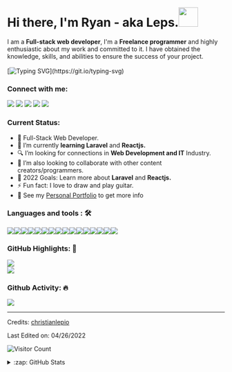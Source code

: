 <h1>Hi there, I'm Ryan - aka Leps.<img src="https://emojis.slackmojis.com/emojis/images/1531849430/4246/blob-sunglasses.gif?1531849430" width="45"/></h1>

I am a **Full-stack web developer**, I'm a **Freelance programmer** and highly enthusiastic about my work and committed to it. I have obtained the knowledge, skills, and abilities to ensure the success of your project.<br><br>
[![Typing SVG](https://readme-typing-svg.herokuapp.com?color=%2349F707&lines=I'm+Ryan+Christian%2C+22+years+old;I'm+a+Full-stack+Web+Developer;I+aspire+to+be+an+IT+Professor;I+solve+Problems.)](https://git.io/typing-svg)

### Connect with me: 
<a href="mailto:rylepio79@gmail.com"><img src="https://img.shields.io/badge/Gmail-D14836?style=for-the-badge&logo=gmail&logoColor=white"></a> <a href="https://www.linkedin.com/in/ryan-christian-lepio-b74885234/"><img src="https://img.shields.io/badge/LinkedIn-%230077B5.svg?&style=for-the-badge&logo=linkedin&logoColor=white" ></a> <a href="https://www.instagram.com/l_e_p_i_o/?hl=en"><img src="https://img.shields.io/badge/Instagram-E4405F?style=for-the-badge&logo=instagram&logoColor=white"></a> <a href="https://www.facebook.com/ryanchristyan.lepio"><img src="https://img.shields.io/badge/Facebook-1877F2?style=for-the-badge&logo=facebook&logoColor=white"></a> <a  href="https://twitter.com/christianlepio"><img src="https://img.shields.io/badge/Twitter-1DA1F2?style=for-the-badge&logo=twitter&logoColor=white"></a>

### Current Status:

- 💼 Full-Stack Web Developer.
- 🌱 I’m currently **learning Laravel** and **Reactjs.**
- 🔍 I’m looking for connections in **Web Development and IT** Industry.
- 👯 I’m also looking to collaborate with other content creators/programmers.
- 🥅 2022 Goals: Learn more about **Laravel** and **Reactjs.**
- ⚡ Fun fact: I love to draw and play guitar.
- 👀 See my [Personal Portfolio](https://christianlepio.github.io/prtflio/) to get more info

### Languages and tools : 🛠

<img src="https://img.shields.io/badge/html5-%23E34F26.svg?style=for-the-badge&logo=html5&logoColor=white"><img src="https://img.shields.io/badge/css3%20-%2314354C.svg?&style=for-the-badge&logo=css3&logoColor=white"><img src="https://img.shields.io/badge/bootstrap-%23563D7C.svg?style=for-the-badge&logo=bootstrap&logoColor=white"><img src="https://img.shields.io/badge/JavaScript-F7DF1E?style=for-the-badge&logo=javascript&logoColor=black"><img src="https://img.shields.io/badge/jQuery-0769AD?style=for-the-badge&logo=jquery&logoColor=white"><img src="https://img.shields.io/badge/PHP%20-%23777BB4.svg?&style=for-the-badge&logo=php&logoColor=white"><img src="https://img.shields.io/badge/C%2B%2B-00599C?style=for-the-badge&logo=c%2B%2B&logoColor=white"><img src="https://img.shields.io/badge/Java-ED8B00?style=for-the-badge&logo=java&logoColor=white"><img src="https://img.shields.io/badge/Python-FFD43B?style=for-the-badge&logo=python&logoColor=blue"><img src="https://img.shields.io/badge/MySQL-005C84?style=for-the-badge&logo=mysql&logoColor=white"><img src="https://img.shields.io/badge/git%20-%23F05032.svg?&style=for-the-badge&logo=git&logoColor=white"/><img src="https://img.shields.io/badge/GitHub-100000?style=for-the-badge&logo=github&logoColor=white"/><img src="http://img.shields.io/badge/-VS%20Code-000000?style=for-the-badge&logo=Visual-studio-code&logoColor=blue"><img src="https://img.shields.io/badge/apache%20netbeans-1B6AC6?style=for-the-badge&logo=apache%20netbeans%20IDE&logoColor=white"><img src="https://img.shields.io/badge/Android_Studio-3DDC84?style=for-the-badge&logo=android-studio&logoColor=white"><img src="https://img.shields.io/badge/Adobe%20Photoshop-31A8FF?style=for-the-badge&logo=Adobe%20Photoshop&logoColor=black">

### GitHub Highlights: :blossom:
<img align="center" src="https://github-readme-streak-stats.herokuapp.com/?user=christianlepio&theme=buefy-dark&date_format=M%20j%5B%2C%20Y%5D" /><br><img align="center" src="https://github-readme-stats.vercel.app/api/top-langs/?username=christianlepio&langs_count=8&layout=compact&theme=material-palenight&hide=html,Tcl" />


### Github Activity: 🔥 
<img align="center" src="https://activity-graph.herokuapp.com/graph?username=christianlepio&theme=dracula&color=B994E6&bg_color=2B2D3D" />


-----
Credits: [christianlepio](https://github.com/christianlepio)

Last Edited on: 04/26/2022

![Visitor Count](https://profile-counter.glitch.me/{christianlepio}/count.svg)

<details>
  <summary>:zap: GitHub Stats</summary>

  <img align="left" alt="christianlepio's GitHub Stats" src="https://github-readme-stats.vercel.app/api?username=christianlepio&show_icons=true&hide_border=false&title_color=ff652f&icon_color=FFE400&bg_color=09131B&text_color=ffffff&border_color=0c1a25" />

</details>
